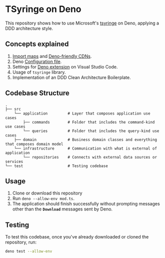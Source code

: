 # TSyringe on Deno

This repository shows how to use Microsoft's
[tsyringe](https://github.com/tsyringe) on Deno, applying a DDD architecture
style.

## Concepts explained

1. [Import maps](https://deno.land/manual@v1.17.2/npm_nodejs/cdns#deno-friendly-cdns) and [Deno-friendly CDNs](https://deno.land/manual@v1.17.2/npm_nodejs/cdns#deno-friendly-cdns).
2. Deno [Configuration file](https://deno.land/manual/getting_started/configuration_file).
3. Settings for [Deno extension](https://marketplace.visualstudio.com/items?itemName=denoland.vscode-deno) on Visual Studio Code.
4. Usage of `tsyringe` library.
5. Implementation of an DDD Clean Architecture Boilerplate.

## Codebase Structure

```
.
├── src
    └── application         # Layer that composes application use cases
        ├── commands        # Folder that includes the command-kind use cases
        └── queries         # Folder that includes the query-kind use cases
    ├── domain              # Business domain classes and everything that composes domain model
    └── infrastructure      # Communication with what is external of application
        └── repositories    # Connects with external data sources or services
└── test                    # Testing codebase
```

## Usage

1. Clone or download this repository
2. Run `deno --allow-env mod.ts`.
3. The application should finish successfully without prompting messages other
   than the **`Download`** messages sent by Deno.

## Testing

To test this codebase, once you've already downloaded or cloned the repository,
run:

```sh
deno test --allow-env
```
